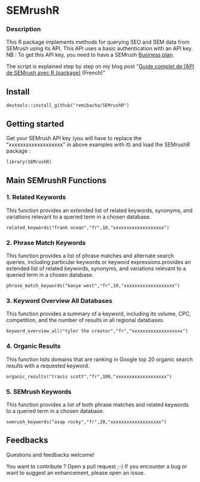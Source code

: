 # SEMrushR

### Description

This R package implements methods for querying SEO and SEM data from SEMrush using its API.
This API uses a basic authentication with an API key. 
NB : To get this API key, you need to have a SEMrush [Business plan](https://fr.semrush.com/prices/?ref=7924552608&refer_source=&utm_source=berush&utm_medium=promo).

The script is explained step by step on my blog post "[Guide complet de l’API de SEMrush avec R (package)](https://remibacha.com/api-semrush/) (French)"



## Install
```
devtools::install_github("remibacha/SEMrushR")
```

## Getting started
Get your SEMrush API key (you will have to replace the "xxxxxxxxxxxxxxxxxxx" in above examples with it) and load the SEMrushR package :
```
library(SEMrushR)
```

## Main SEMrushR Functions

### 1. Related Keywords
This function provides an extended list of related keywords, synonyms, and variations relevant to a queried term in a chosen database.
```
related_keywords("frank ocean","fr",10,"xxxxxxxxxxxxxxxxxxx")
```

### 2. Phrase Match Keywords
This function provides a list of phrase matches and alternate search queries, including particular keywords or keyword expressions.provides an extended list of related keywords, synonyms, and variations relevant to a queried term in a chosen database.

```
phrase_match_keywords("kanye west","fr",10,"xxxxxxxxxxxxxxxxxxx")
```

### 3. Keyword Overview All Databases
This function provides a summary of a keyword, including its volume, CPC, competition, and the number of results in all regional databases.

```
keyword_overview_all("tyler the creator","fr","xxxxxxxxxxxxxxxxxxx")
```

### 4. Organic Results
This function lists domains that are ranking in Google top 20 organic search results with a requested keyword.

```
organic_results("travis scott","fr",100,"xxxxxxxxxxxxxxxxxxx")
```

### 5. SEMrush Keywords
This function provides a list of both phrase matches and related keywords to a queried term in a chosen database.

```
semrush_keywords("asap rocky","fr",20,"xxxxxxxxxxxxxxxxxxx")
```

## Feedbacks
Questions and feedbacks welcome!

You want to contribute ? Open a pull request ;-) If you encounter a bug or want to suggest an enhancement, please open an issue.
